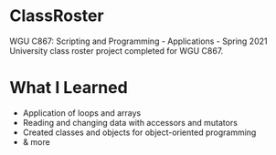# ClassRoster
WGU C867: Scripting and Programming - Applications - Spring 2021
University class roster project completed for WGU C867.

# What I Learned
<ul><li>Application of loops and arrays</li>
  <li>Reading and changing data with accessors and mutators</li>
  <li>Created classes and objects for object-oriented programming</li>
  <li>& more</li>
  </ul>
